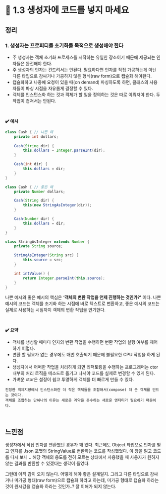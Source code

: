 # 📌 1.3 생성자에 코드를 넣지 마세요

## 정리

### 1. 생성자는 프로퍼티를 초기화를 목적으로 생성해야 한다

- 주 생성자는 객체 초기화 프로세스를 시작하는 유일한 장소이기 때문에 제공되는 인자들은 완전해야 한다.
- 주 생성자의 인자는 건드려서는 안된다. 필요하다면 인자를 직접 가공하는게 아닌 다른 타입으로 감싸거나 가공하지 않은 형식(raw form)으로 캡슐화 해야한다.
- 캡슐화하고 나중에 요청이 있을 때(on demand) 파싱하도록 하면, 클래스의 사용자들이 파싱 시점을 자유롭게 결정할 수 있다.
- 객체를 인스턴스화 하는 것과 객체가 할 일을 정의하는 것은 따로 이뤄져야 한다. 두 작업이 겹쳐서는 안된다.

<br>

**✔️ 예시**

```java
class Cash { // 나쁜 예
	private int dollars;
	
	Cash(String dir) {
		this.dollars = Integer.parseInt(dir);	
	}

	Cash(int dir) {
		this.dollars = dir;	
	}
}

class Cash { // 좋은 예
	private Number dollars;

	Cash(String dir) {
		this(new StringAsInteger(dir)); 
	}

	Cash(Number dir) {
		this.dollars = dir;
	}
}

class StringAsInteger extends Number {
	private String source;

	StringAsInteger(String src) {
		this.source = src;
	}

	int intValue() {
		return Integer.parseInt(this.source);
	}
}
```

나쁜 예시와 좋은 예시의 핵심은 **‘객체의 변환 작업을 언제 진행하는 것인가?’** 이다. 나쁜 예시의 코드는 객체를 초기화 하는 시점에 바로 텍스트로 변환하고, 좋은 예시의 코드는 실제로 사용하는 시점까지 객체의 변환 작업을 연기한다.  

<br>


**✔️ 요약** 

- 객체를 생성할 때마다 인자의 변환 작업을 수행하면 변환 작업의 실행 여부를 제어하기 어렵다.
- 변환 할 필요가 없는 경우에도  매번 호출되기 때문에 불필요한 CPU 작업을 하게 된다.
- 생성자에서 어떠한 작업을 처리하게 되면 리팩토링을 수행하는 프로그래머는 ctor 내부의 처리 로직을 메소드로 옮기고 나서야 코드를 실제로 변경할 수 있게 된다.
- 가벼운 ctor은 설정이 쉽고 투명하게 객체를 더 빠르게 만들 수 있다.

```text
진정한 객체지향에서 인스턴스화란 더 작은 객체들을 조합해서(compose) 더 큰 객체를 만드는 것이다.
객체를 조합하는 단하나의 이유는 새로운 계약을 준수하는 새로운 엔티티가 필요하기 때문이다.
```

<br>


## 느낀점

생성자에서 직접 인자를 변환했던 경우가 꽤 있다. 최근에도 Object 타입으로 인자를 받고 인자를 Json 포맷의 StringValue로 변환하는 코드를 작성했었다. 이 장을 읽고 코드를 다시 보니 .. 해당 객체의 용도를 전혀 모르는 상태에서 사용했을 때  사용자가 원하지 않는 결과를 반환할 수 있겠다는 생각이 들었다. 

그런데 아직 감이 오지 않는다. 어떻게 해야 좋은 설계일지. 그리고 다른 타입으로 감싸거나 미가공 형태(raw form)으로 캡슐화 하라고 하는데,  미가공 형태로 캡슐화 하라는 것이 원시값을 캡슐화 하라는 것인가..? 잘 이해가 되지 않는다.
